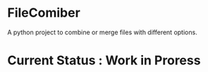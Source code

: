 # FileComiber
A python project to combine or merge files with different options.


# Current Status : Work in Proress
